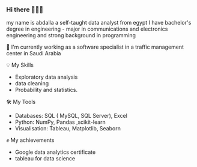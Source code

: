 ### Hi there 🙋🏻‍♀️
my name is abdalla a self-taught data analyst from egypt  I have bachelor's degree in engineering - major in communications and
electronics engineering and strong background in programming

🌱 I'm currently working as a software specialist in a traffic management center in Saudi Arabia


💡 My Skills
 *  Exploratory data analysis
 *  data cleaning 
 *  Probability and statistics.

🛠️ My Tools

* Databases: SQL ( MySQL, SQL Server), Excel
* Python: NumPy, Pandas ,scikit-learn
* Visualisation: Tableau, Matplotlib, Seaborn

✊ My achievements
 *  Google data analytics certificate
 *  tableau for data science 
  


<!--
**bedo-gomaa/bedo-gomaa** is a ✨ _special_ ✨ repository because its `README.md` (this file) appears on your GitHub profile.

Here are some ideas to get you started:

- 🔭 I’m currently working on ...
- 🌱 I’m currently learning ...
- 👯 I’m looking to collaborate on ...
- 🤔 I’m looking for help with ...
- 💬 Ask me about ...
- 📫 How to reach me: ...
- 😄 Pronouns: ...
- ⚡ Fun fact: ...
-->
